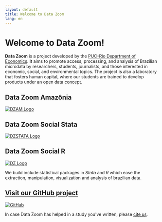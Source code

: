 ```yaml
---
layout: default
title: Welcome to Data Zoom
lang: en
---
```


# Welcome to Data Zoom!

**Data Zoom** is a project developed by the [PUC-Rio Department of Economics](http://www.econ.puc-rio.br/en). It aims to promote access, processing, and analysis of Brazilian microdata by researchers, students, journalists, and those interested in economic, social, and environmental topics. The project is also a laboratory that fosters human capital, where our students are trained to develop products under an open data concept.

<div class="logo-container">
    <div>
        <h2>Data Zoom Amazônia</h2>
        <a href="{{ site.baseurl }}/{{ page.lang }}/dz_amazonia.html">
            <img src="{{ site.baseurl }}/assets/img/hex_dzam.png" alt="DZAM Logo">
        </a>
    </div>
    <div>
        <h2>Data Zoom Social Stata</h2>
        <a href="{{ site.baseurl }}/{{ page.lang }}/dz_stata.html">
            <img src="{{ site.baseurl }}/assets/img/hex_dzstata.png" alt="DZSTATA Logo">
        </a>
    </div>
    <div>
        <h2>Data Zoom Social R</h2>
        <a href="{{ site.baseurl }}/{{ page.lang }}/dz_r.html">
            <img src="{{ site.baseurl }}/assets/img/hex_dz.png" alt="DZ Logo">
        </a>
    </div>
</div>

We build include statistical packages in *Stata* and *R* which ease the extraction, manipulation, visualization and analysis of brazilian data.

<a href="https://github.com/datazoompuc">
    <div class="logo-container-small">
        <h2> Visit our GitHub project </h2>
        <img src="{{ site.baseurl }}/assets/img/github-mark.png" alt="GitHub">
    </div>
</a>

In case Data Zoom has helped in a study you've written, please <a href="{{ site.baseurl }}/{{ page.lang }}/citacao.html"> cite us</a>.